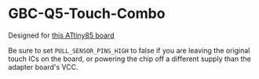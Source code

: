 # GBC-Q5-Touch-Combo

Designed for [this ATtiny85 board](https://github.com/orangeglo/Tiny85_SP_Breakout)

Be sure to set `PULL_SENSOR_PINS_HIGH` to false if you are leaving the original touch ICs on the board, or powering the chip off a different supply than the adapter board's VCC.
